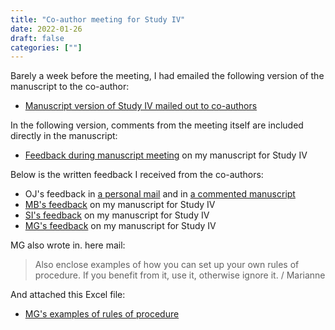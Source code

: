 ```yaml
---
title: "Co-author meeting for Study IV"
date: 2022-01-26
draft: false
categories: [""]
---
```


Barely a week before the meeting, I had emailed the following version of the manuscript to the co-author:

* [Manuscript version of Study IV mailed out to co-authors](https://lu.app.box.com/file/913599021193) 
 

In the following version, comments from the meeting itself are included directly in the manuscript:

* [Feedback during manuscript meeting](https://lu.app.box.com/file/913601269632) on my manuscript for Study IV
 
Below is the written feedback I received from the co-authors:

* OJ's feedback in [a personal mail](https://lu.app.box.com/file/913597789133) and in [a commented manuscript](https://lu.app.box.com/file/913601411234)
* [MB's feedback](https://lu.app.box.com/file/913600844368) on my manuscript for Study IV
* [SI's feedback](https://lu.app.box.com/file/913599034393) on my manuscript for Study IV
* [MG's feedback](https://lu.app.box.com/file/913603369809) on my manuscript for Study IV
 

MG also wrote in. here mail:

> Also enclose examples of how you can set up your own rules of procedure. If you benefit from it, use it, otherwise ignore it. / Marianne

And attached this Excel file: 
* [MG's examples of rules of procedure](https://lu.app.box.com/file/913602594027)

